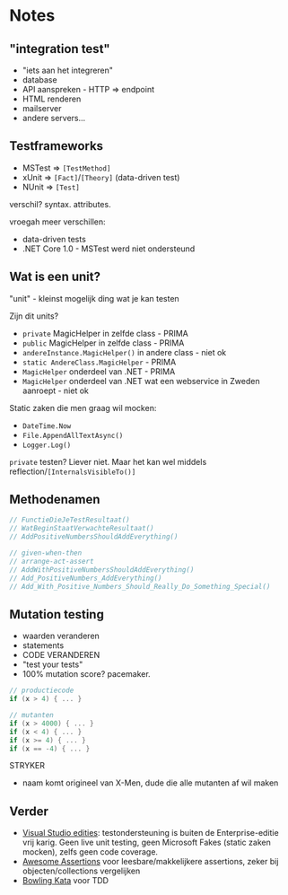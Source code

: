 # Notes

## "integration test"

- "iets aan het integreren"
- database
- API aanspreken - HTTP => endpoint
- HTML renderen
- mailserver
- andere servers...

## Testframeworks

- MSTest => `[TestMethod]`
- xUnit => `[Fact]`/`[Theory]` (data-driven test)
- NUnit => `[Test]`

verschil? syntax. attributes.

vroegah meer verschillen:
- data-driven tests
- .NET Core 1.0 - MSTest werd niet ondersteund

## Wat is een unit?

"unit" - kleinst mogelijk ding wat je kan testen

Zijn dit units?

- `private` MagicHelper in zelfde class - PRIMA
- `public` MagicHelper in zelfde class - PRIMA
- `andereInstance.MagicHelper()` in andere class - niet ok
- `static AndereClass.MagicHelper` - PRIMA
- `MagicHelper` onderdeel van .NET - PRIMA
- `MagicHelper` onderdeel van .NET wat een webservice in Zweden aanroept - niet ok

Static zaken die men graag wil mocken:

- `DateTime.Now`
- `File.AppendAllTextAsync()`
- `Logger.Log()`

`private` testen? Liever niet. Maar het kan wel middels reflection/`[InternalsVisibleTo()]`

## Methodenamen

```cs
// FunctieDieJeTestResultaat()
// WatBeginStaatVerwachteResultaat()
// AddPositiveNumbersShouldAddEverything()

// given-when-then
// arrange-act-assert
// AddWithPositiveNumbersShouldAddEverything()
// Add_PositiveNumbers_AddEverything()
// Add_With_Positive_Numbers_Should_Really_Do_Something_Special()
```

## Mutation testing

- waarden veranderen
- statements
- CODE VERANDEREN
- "test your tests"
- 100% mutation score? pacemaker.

```cs
// productiecode
if (x > 4) { ... }

// mutanten
if (x > 4000) { ... }
if (x < 4) { ... }
if (x >= 4) { ... }
if (x == -4) { ... }
```

STRYKER
- naam komt origineel van X-Men, dude die alle mutanten af wil maken

## Verder

- [Visual Studio edities](https://visualstudio.microsoft.com/vs/compare/): testondersteuning is buiten de Enterprise-editie vrij karig. Geen live unit testing, geen Microsoft Fakes (static zaken mocken), zelfs geen code coverage.
- [Awesome Assertions](https://awesomeassertions.org/) voor leesbare/makkelijkere assertions, zeker bij objecten/collections vergelijken
- [Bowling Kata](https://codingdojo.org/kata/Bowling/) voor TDD
